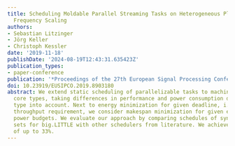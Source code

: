 ```yaml
---
title: Scheduling Moldable Parallel Streaming Tasks on Heterogeneous Platforms with
  Frequency Scaling
authors:
- Sebastian Litzinger
- Jörg Keller
- Christoph Kessler
date: '2019-11-18'
publishDate: '2024-08-19T12:43:31.635423Z'
publication_types:
- paper-conference
publication: '*Proceedings of the 27th European Signal Processing Conference (EUSIPCO)*'
doi: 10.23919/EUSIPCO.2019.8903180
abstract: We extend static scheduling of parallelizable tasks to machines with multiple
  core types, taking differences in performance and power consumption due to task
  type into account. Next to energy minimization for given deadline, i.e. for given
  throughput requirement, we consider makespan minimization for given energy or average
  power budgets. We evaluate our approach by comparing schedules of synthetic task
  sets for big.LITTLE with other schedulers from literature. We achieve an improvement
  of up to 33%.
---
```

